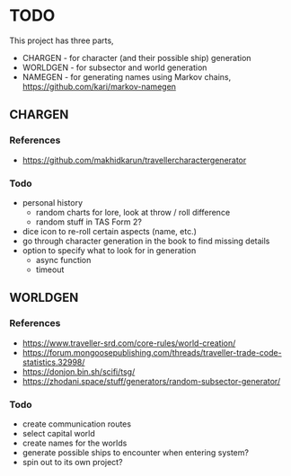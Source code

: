# TODO

This project has three parts,

- CHARGEN - for character (and their possible ship) generation
- WORLDGEN - for subsector and world generation
- NAMEGEN - for generating names using Markov chains, <https://github.com/kari/markov-namegen>

## CHARGEN

### References

- <https://github.com/makhidkarun/travellercharactergenerator>

### Todo

- personal history
  - random charts for lore, look at throw / roll difference
  - random stuff in TAS Form 2?
- dice icon to re-roll certain aspects (name, etc.)
- go through character generation in the book to find missing details
- option to specify what to look for in generation
  - async function
  - timeout

## WORLDGEN

### References

- <https://www.traveller-srd.com/core-rules/world-creation/>
- <https://forum.mongoosepublishing.com/threads/traveller-trade-code-statistics.32998/>
- <https://donjon.bin.sh/scifi/tsg/>
- <https://zhodani.space/stuff/generators/random-subsector-generator/>

### Todo

- create communication routes
- select capital world
- create names for the worlds
- generate possible ships to encounter when entering system?
- spin out to its own project?
